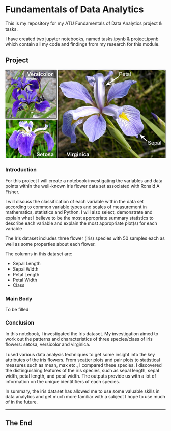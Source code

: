 # Fundamentals of Data Analytics

This is my repository for my ATU Fundamentals of Data Analytics project & tasks.

I have created two jupyter notebooks, named tasks.ipynb & project.ipynb which contain all my code and findings from my research for this module.

## Project

![iris_flowers](images\iris_flowers.png)

### Introduction

For this project I will create a notebook investigating the variables and data points within the well-known iris flower data set associated with Ronald A Fisher.

I will discuss the classification of each variable within the data set according to common variable types and scales of measurement in mathematics, statistics and Python. I will also select, demonstrate and explain what I believe to be the most appropriate summary statistics to describe each variable and explain the most appropriate plot(s) for each variable

The Iris dataset includes three flower (iris) species with 50 samples each as well as some properties about each flower. 

The columns in this dataset are:

- Sepal Length
- Sepal Width
- Petal Length
- Petal Width
- Class

### Main Body

To be filled

### Conclusion

In this notebook, I investigated the Iris dataset. My investigation aimed to work out the patterns and characteristics of three species/class of iris flowers: setosa, versicolor and virginica.

I used various data analysis techniques to get some insight into the key attributes of the iris flowers. From scatter plots and pair plots to statistical measures such as mean, max etc., I compared these species. I discovered the distinguishing features of the iris species, such as sepal length, sepal width, petal length, and petal width. The outputs provide us with a lot of information on the unique identitifiers of each species.

In summary, the iris dataset has allowed me to use some valuable skills in data analytics and get much more familiar with a subject I hope to use much of in the future.

***
## The End
